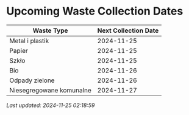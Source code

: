 # Upcoming Waste Collection Dates

| Waste Type | Next Collection Date |
|------------|----------------------|
| Metal i plastik | 2024-11-25 |
| Papier | 2024-11-25 |
| Szkło | 2024-11-25 |
| Bio | 2024-11-26 |
| Odpady zielone | 2024-11-26 |
| Niesegregowane komunalne | 2024-11-27 |


*Last updated: 2024-11-25 02:18:59*
